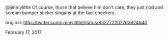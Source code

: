 @jimmylittle Of course, those that believe him don't care, they just nod and scream bumper sticker slogans at the fact checkers. 

original: http://twitter.com/jimmylittle/status/832772207763824640 

February 17, 2017